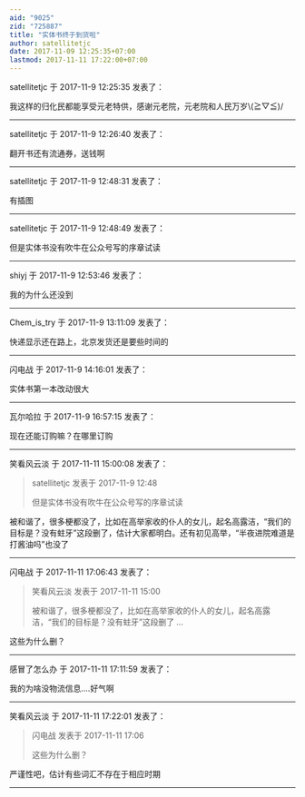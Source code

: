 ```yaml
---
aid: "9025"
zid: "725887"
title: "实体书终于到货啦"
author: satellitetjc
date: 2017-11-09 12:25:35+07:00
lastmod: 2017-11-11 17:22:00+07:00
---
```


satellitetjc 于 2017-11-9 12:25:35 发表了：

我这样的归化民都能享受元老特供，感谢元老院，元老院和人民万岁\\(≧▽≦)/

---

satellitetjc 于 2017-11-9 12:26:40 发表了：

翻开书还有流通券，送钱啊

---

satellitetjc 于 2017-11-9 12:48:31 发表了：

有插图

---

satellitetjc 于 2017-11-9 12:48:49 发表了：

但是实体书没有吹牛在公众号写的序章试读

---

shiyj 于 2017-11-9 12:53:46 发表了：

我的为什么还没到

---

Chem_is_try 于 2017-11-9 13:11:09 发表了：

快递显示还在路上，北京发货还是要些时间的

---

闪电战 于 2017-11-9 14:16:01 发表了：

实体书第一本改动很大

---

瓦尔哈拉 于 2017-11-9 16:57:15 发表了：

现在还能订购嘛？在哪里订购

---

笑看风云淡 于 2017-11-11 15:00:08 发表了：

> satellitetjc 发表于 2017-11-9 12:48
>
> 但是实体书没有吹牛在公众号写的序章试读

被和谐了，很多梗都没了，比如在高举家收的仆人的女儿，起名高露洁，“我们的目标是？没有蛀牙”这段删了，估计大家都明白。还有初见高举，“半夜进院难道是打酱油吗”也没了

---

闪电战 于 2017-11-11 17:06:43 发表了：

> 笑看风云淡 发表于 2017-11-11 15:00
>
> 被和谐了，很多梗都没了，比如在高举家收的仆人的女儿，起名高露洁，“我们的目标是？没有蛀牙”这段删了 ...

这些为什么删？

---

感冒了怎么办 于 2017-11-11 17:11:59 发表了：

我的为啥没物流信息....好气啊

---

笑看风云淡 于 2017-11-11 17:22:01 发表了：

> 闪电战 发表于 2017-11-11 17:06
>
> 这些为什么删？

严谨性吧，估计有些词汇不存在于相应时期

---
